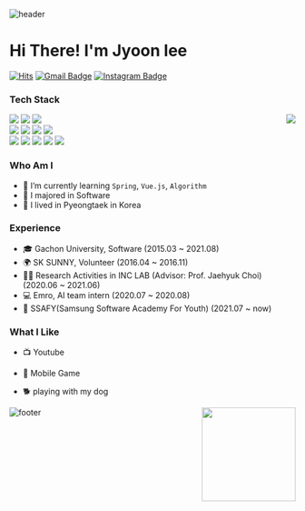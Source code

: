 ![header](https://capsule-render.vercel.app/api?type=waving&color=auto&height=165&section=header&text=Jyoon%20Lee&fontSize=80&fontAlign=60)
# Hi There! I'm Jyoon lee
[![Hits](https://hits.seeyoufarm.com/api/count/incr/badge.svg?url=https%3A%2F%2Fgithub.com%2Fjyoonlee&count_bg=%23EB8B10&title_bg=%23684327&icon=&icon_color=%23E7E7E7&title=VISIT&edge_flat=false)](https://github.com/jyoonlee) 
[![Gmail Badge](https://img.shields.io/badge/Gmail-D14836?style=flat&logo=Gmail&logoColor=white)](mailto:2jyoons@gmail.com) 
[![Instagram Badge](https://img.shields.io/badge/Instagram-9c38d1?style=flat&logo=Instagram&logoColor=white)](https://www.instagram.com/jyoooonlee) 


### Tech Stack
<div>
  <img align='right' src="http://mazassumnida.wtf/api/v2/generate_badge?boj=2jyoons">
  <img src="https://img.shields.io/badge/Java%20-007396.svg?&style=flat-square&logo=java&logoColor=white"/>
  <img src="https://img.shields.io/badge/python%20-3776AB.svg?&style=flat-square&logo=python&logoColor=white"/> 
  <img src="https://img.shields.io/badge/C-A8B9CC?style=flat-square&logo=C&logoColor=white"/>
  <br>
  <img src="https://img.shields.io/badge/HTML5-E34F26?style=flat-square&logo=JavaScript&logoColor=white"/>
  <img src="https://img.shields.io/badge/css-1572B6?style=flat-square&logo=css3&logoColor=white"/>
  <img src="https://img.shields.io/badge/JavaScript-F7DF1E?style=flat-square&logo=JavaScript&logoColor=white"/>
    <img src="https://img.shields.io/badge/scikit-learn?style=flat-square&logo=scikit-learn&logoColor=white"/>
  <br>
  <img src="https://img.shields.io/badge/Git%20-F05032.svg?&style=flat-square&logo=git&logoColor=white"/>
  <img src="https://img.shields.io/badge/Docker%20-2496ED.svg?&style=flat-square&logo=Docker&logoColor=white"/>
  <img src="https://img.shields.io/badge/Linux%20-E95420.svg?&style=flat-square&logo=Linux&logoColor=white"/>
  <img src="https://img.shields.io/badge/MongoDB-47A248?style=flat-square&logo=MongoDB&logoColor=white"/>
  <img src="https://img.shields.io/badge/Jupyter%20-%23F37626.svg?&style=flat-square&logo=Jupyter&logoColor=white" />
</div>

### Who Am I


- 🌱 I’m currently learning `Spring`, `Vue.js`, `Algorithm`
- 🥇 I majored in Software
- 🚅 I lived in Pyeongtaek in Korea 

### Experience

- 🎓 Gachon University, Software (2015.03 ~ 2021.08)
- 🌍 SK SUNNY, Volunteer (2016.04 ~ 2016.11)
- 👨‍💻 Research Activities in INC LAB (Advisor: Prof. Jaehyuk Choi) (2020.06 ~ 2021.06) 
- 💻 Emro, AI team intern (2020.07 ~ 2020.08)
- 🧑 SSAFY(Samsung Software Academy For Youth) (2021.07 ~ now)

### What I Like

- 📺 Youtube
- 🔵 Mobile Game
- 🐕 playing with my dog

  <img align='right' src="https://github-readme-stats.vercel.app/api?username=jyoonlee" height="165">

![footer](https://capsule-render.vercel.app/api?type=waving&color=auto&height=200&section=footer&text=%20&fontSize=90)
